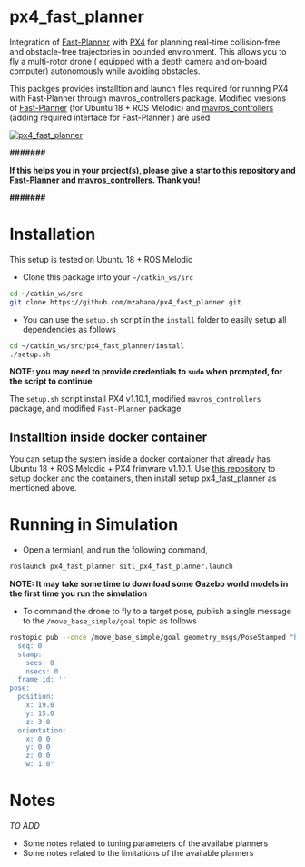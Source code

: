 # px4_fast_planner
Integration of [Fast-Planner](https://github.com/HKUST-Aerial-Robotics/Fast-Planner) with [PX4](https://github.com/PX4/Firmware) for planning real-time collision-free and obstacle-free trajectories in bounded environment. This allows you to fly a multi-rotor drone ( equipped with a depth camera and on-board computer) autonomously while avoiding obstacles.

This packges provides installtion and launch files required for running PX4 with Fast-Planner through mavros_controllers package. Modified vresions of [Fast-Planner](https://github.com/mzahana/Fast-Planner) (for Ubuntu 18 + ROS Melodic) and [mavros_controllers](https://github.com/mzahana/mavros_controllers-1) (adding required interface for Fast-Planner ) are used

[![px4_fast_planner](https://img.youtube.com/vi/KXXjLYjIxD0/0.jpg)](https://youtu.be/KXXjLYjIxD0 "px4_fast_planner")

**#######**

**If this helps you in your project(s), please give a star to this
 repository and [Fast-Planner](https://github.com/HKUST-Aerial-Robotics/Fast-Planner) and [mavros_controllers](https://github.com/Jaeyoung-Lim/mavros_controllers). Thank you!**
 
 **#######**

# Installation
This setup is tested on Ubuntu 18 + ROS Melodic

* Clone this package into your `~/catkin_ws/src`
```sh
cd ~/catkin_ws/src
git clone https://github.com/mzahana/px4_fast_planner.git
```

* You can use the `setup.sh` script in the `install` folder to easily setup all dependencies as follows
```sh
cd ~/catkin_ws/src/px4_fast_planner/install
./setup.sh
```
**NOTE: you may need to provide credentials to `sudo` when prompted, for the script to continue**

The `setup.sh` script install PX4 v1.10.1, modified `mavros_controllers` package, and modified `Fast-Planner` package.

## Installtion inside docker container
You can setup the system inside a docker contaioner that already has Ubuntu 18 + ROS Melodic + PX4 frimware v1.10.1. Use [this repository](https://github.com/mzahana/containers) to setup docker and the containers, then install setup px4_fast_planner as mentioned above.

# Running in Simulation
* Open a termianl, and run the following command,
```sh
roslaunch px4_fast_planner sitl_px4_fast_planner.launch
```
**NOTE: It may take some time to download some Gazebo world models in the first time you run the simulation**

* To command the drone to fly to a target pose, publish a single message to the `/move_base_simple/goal` topic as follows
```sh
rostopic pub --once /move_base_simple/goal geometry_msgs/PoseStamped "header:
  seq: 0
  stamp:
    secs: 0
    nsecs: 0
  frame_id: ''
pose:
  position:
    x: 19.0
    y: 15.0
    z: 3.0
  orientation:
    x: 0.0
    y: 0.0
    z: 0.0
    w: 1.0"
```

# Notes
*TO ADD*
* Some notes related to tuning parameters of the availabe planners
* Some notes related to the limitations of the available planners
